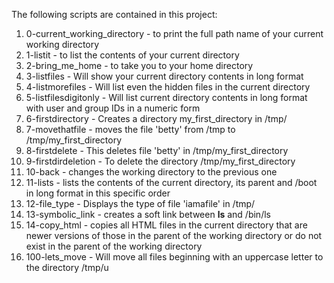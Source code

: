 The following scripts are contained in this project:
   1. 0-current_working_directory - to print the full path name of your current working directory
   2. 1-listit - to list the contents of your current directory
   3. 2-bring_me_home - to take you to your home directory
   4. 3-listfiles - Will show your current directory contents in long format
   5. 4-listmorefiles - Will list even the hidden files in the current directory
   6. 5-listfilesdigitonly - Will list current directory contents in long format with user and group IDs in a numeric form
   7. 6-firstdirectory - Creates a directory my_first_directory in /tmp/
   8. 7-movethatfile - moves the file 'betty' from /tmp to /tmp/my_first_directory
   9. 8-firstdelete - This deletes file 'betty' in /tmp/my_first_directory
   10. 9-firstdirdeletion - To delete the directory /tmp/my_first_directory
   11. 10-back - changes the working directory to the previous one
   12. 11-lists - lists the contents of the current directory, its parent and /boot in long format in this specific order
   13. 12-file_type - Displays the type of file 'iamafile' in /tmp/
   14. 13-symbolic_link - creates a soft link between __ls__ and /bin/ls
   15. 14-copy_html - copies all HTML files in the current directory that are newer versions of those in the parent of the working directory or do not exist in the parent of the working directory
   16. 100-lets_move - Will move all files beginning with an uppercase letter to the directory /tmp/u
    